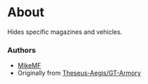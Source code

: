 # About

Hides specific magazines and vehicles.

### Authors

- [MikeMF](http://github.com/mikemf)
- Originally from [Theseus-Aegis/GT-Armory](https://github.com/Theseus-Aegis/GTArmory)

